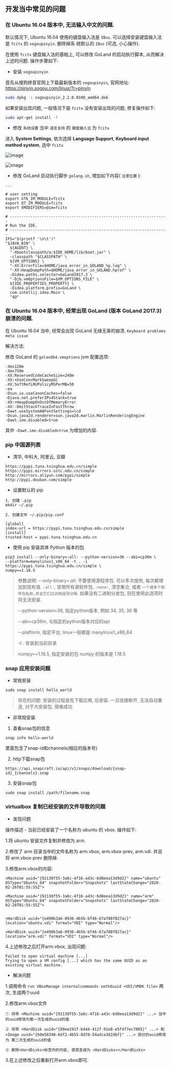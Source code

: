 ## 开发当中常见的问题

### 在 Ubuntu 16.04 版本中, 无法输入中文的问题.

默认情况下, Ubuntu 16.04 使用的键盘输入法是 `IBus`. 可以选择安装键盘输入法是 `fcitx` 的 `sogoupinyin`. 删除掉系
统默认的 `IBus` (可选, 小心操作).

在使用 `fcitx` 键盘输入法的基础上, 可以修改 GoLand 的启动执行脚本, 从而解决上述的问题. 操作步骤如下:

- 安装 `sogoupinyin`

首先从搜狗拼音官网上下载最新版本的 `sogoupinyin`, 官网地址: https://pinyin.sogou.com/linux/?r=pinyin

```bash
sudo dpkg -i sogoupinyin_2.2.0.0108_amd64.deb
```

如果安装出现问题, 一般情况下是 `fcitx` 没有安装出现的问题, 修复操作如下:

```bash
sudo apt-get install -f
```

- 修改 `系统设置` 当中 `语言支持` 的 `键盘输入法` 为 `fcitx`

进入 **System Settings**, 依次选择 **Language Support**, **Keyboard input method system**, 选中 `fcitx`

![image](/images/develop_goland_language.png)


![image](/images/develop_goland_input.png)


- 修改 GoLand 启动执行脚步 `golang.sh`, 增加如下内容( `注意位置` ): 

```
...

# user setting
export GTK_IM_MODULE=fcitx 
export QT_IM_MODULE=fcitx 
export XMODIFIERS=@im=fcitx

# ---------------------------------------------------------------------
# Run the IDE.
# ---------------------------------------------------------------------
IFS="$(printf '\n\t')"
"$JAVA_BIN" \
  ${AGENT} \
  "-Xbootclasspath/a:$IDE_HOME/lib/boot.jar" \
  -classpath "$CLASSPATH" \
  ${VM_OPTIONS} \
  "-XX:ErrorFile=$HOME/java_error_in_GOLAND_%p.log" \
  "-XX:HeapDumpPath=$HOME/java_error_in_GOLAND.hprof" \
  -Didea.paths.selector=GoLand2017.3 \
  "-Djb.vmOptionsFile=$VM_OPTIONS_FILE" \
  ${IDE_PROPERTIES_PROPERTY} \
  -Didea.platform.prefix=GoLand \
  com.intellij.idea.Main \
  "$@"
```

### 在 Ubuntu 16.04 版本中, 经常出现 GoLand (版本 GoLand 2017.3)崩溃的问题. 

在 Ubuntu 16.04 当中, 经常会出现 GoLand 无缘无辜的崩溃. `Keyboard problems meta issue`

解决方法:

修改 GoLand 的 `goland64.vmoptions` jvm 配置选项:

```
-Xms128m
-Xmx750m
-XX:ReservedCodeCacheSize=240m
-XX:+UseConcMarkSweepGC
-XX:SoftRefLRUPolicyMSPerMB=50
-ea
-Dsun.io.useCanonCaches=false
-Djava.net.preferIPv4Stack=true
-XX:+HeapDumpOnOutOfMemoryError
-XX:-OmitStackTraceInFastThrow
-Dawt.useSystemAAFontSettings=lcd
-Dsun.java2d.renderer=sun.java2d.marlin.MarlinRenderingEngine
-Dawt.ime.disabled=true 
```

其中 `-Dawt.ime.disabled=true` 为增加的内容.

### pip 中国源列表

- 清华, 中科大, 阿里云, 豆瓣

```
https://pypi.tuna.tsinghua.edu.cn/simple
https://pypi.mirrors.ustc.edu.cn/simple
http://mirrors.aliyun.com/pypi/simple
http://pypi.douban.com/simple
```

- 设置默认的 pip

```
1. 创建 .pip
mkdir ~/.pip

2. 创建文件 ~/.pip/pip.conf

[global]
index-url = https://pypi.tuna.tsinghua.edu.cn/simple
[install]
trusted-host = pypi.tuna.tsinghua.edu.cn
```


- 使用 pip 安装具体 Python 版本的包

```
pip3 install --only-binary=:all: --python-version=36 --abi=cp36m \
--platform=manylinux1_x86_64 -t . -i https://pypi.tuna.tsinghua.edu.cn/simple \
numpy==1.18.5
```

> 参数说明:
> --only-binary=:all: 不要使用源程序包. 可以多次提供, 每次都增加到现有值.
> `:all:`, 禁用所有源软件包, `:none:`, 清空集合, 或者 `一个或多个软件包名称,并且它们之间用逗号分隔`.
> 如果没有二进制分发包, 则在使用此选项时将无法安装.
>
> --python-version=36, 指定python版本, 例如 34, 35, 36 等
>
> --abi=cp36m, 与指定的python版本对应的api
>
> --platform, 指定平台, linux一般都是 manylinux1_x86_64
>
> -t . 安装到当前目录
>
> numpy==1.18.5, 指定安装的包 numpy 的版本是 1.18.5

### snap 应用安装问题

- 常规安装

```
sudo snap install hello_world 
```

> 存在的问题: 安装的过程是先下载应用, 后安装. 一旦连接断开, 无法自动重连, 对于大安装包, 很难成功


- 非常规安装

1) 查看snap包的信息
```
snap info hello-world
```

里面包含了snap-id和channels(相应的版本号)

2) http下载snap包

```
https://api.snapcraft.io/api/v1/snaps/download/{snap-id}_{channels}.snap
```

3) 安装snap包

```
sudo snap install /path/filename.snap
```

### virtualbox 复制已经安装的文件导致的问题

- 发现问题

操作描述 - 当前已经安装了一个名称为 ubuntu 的 vbox. 操作如下:

1.将 ubuntu 安装文件复制并修改为 arm. 

2.修改了 arm 目录当中的文件名称为 arm.vbox, arm.vbox-prev, arm.vdi. 并且将 arm.vbox-prev 删除掉.

3.修改arm.vbox的内容:

```
<Machine uuid="{92130f55-3a6c-4f16-a43c-6d8eea13d9d2}" name="ubuntu" OSType="Ubuntu_64" snapshotFolder="Snapshots" lastStateChange="2020-02-26T01:55:55Z">
 
<Machine uuid="{92130f55-3a6c-4f16-a43c-6d8eea13d9d2}" name="arm" OSType="Ubuntu_64" snapshotFolder="Snapshots" lastStateChange="2020-02-26T01:55:55Z">
  

<HardDisk uuid="{e490b3a6-0936-4b5b-bf46-67a788f827ac}" location="ubuntu.vdi" format="VDI" type="Normal"/>

<HardDisk uuid="{e490b3a6-0936-4b5b-bf46-67a788f827ac}" location="arm.vdi" format="VDI" type="Normal"/>
```

4.上述修改之后打开arm.vbox, 出现问题:

```
Failed to open virtual machine [...]
Trying to open a VM config [...] which has the same UUID as an existing virtual machine.
```


- 解决问题 

1.调用命令 `run VBoxManage internalcommands sethduuid <VDI/VMDK file>` 两次, 生成两个uuid

2.修改arm.vbox文件

```
① 将带 <Machine uuid="{92130f55-3a6c-4f16-a43c-6d8eea13d9d2}" ...> 当中的uuid修改为第一次生成的uuid的值

② 将带 <HardDisk uuid="{89ee191f-b444-412f-91e8-e5f4f7ec7005}" ...> 和
<Image uuid="{b0e50340-6df2-4b55-8d70-54adca362dbf}" ...> 部分的uuid修改为 第二次生成的uuid的值

③ 删除<HardDisks>标签内的内容, 使其变成为 <HardDisks></HardDisks>
```

3.在上述修改之后重新打开arm.vbox即可.
